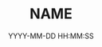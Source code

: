 ---
layout: lab-single.hbs
title: NAME
date: YYYY-MM-DD HH:MM:SS
description: ...
#image: https://farm9.staticflickr.com/8642/16033905010_1e69c2393b_b.jpg
#thumb: https://farm9.staticflickr.com/8642/16033905010_1e69c2393b.jpg
libraries:
  -
gFont: "Inconsolata:400,700"
tags:
  -
categories:
  -
---